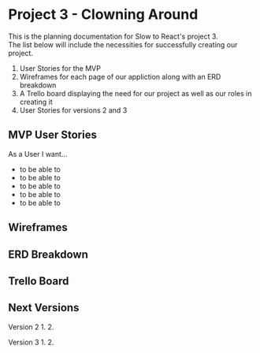 Project 3 - Clowning Around
==============================

This is the planning documentation for Slow to React's project 3.  
The list below will include the necessities for successfully creating our project. 

1. User Stories for the MVP
2. Wireframes for each page of our appliction along with an ERD breakdown
3. A Trello board displaying the need for our project as well as our roles in creating it
4. User Stories for versions 2 and 3

MVP User Stories
----------------

As a User I want...

- to be able to 
- to be able to 
- to be able to 
- to be able to 
- to be able to 

Wireframes
-----------------


ERD Breakdown 
---------------------


Trello Board
----------------------


Next Versions
-------------

Version 2 
1.
2.

Version 3
1. 
2. 
